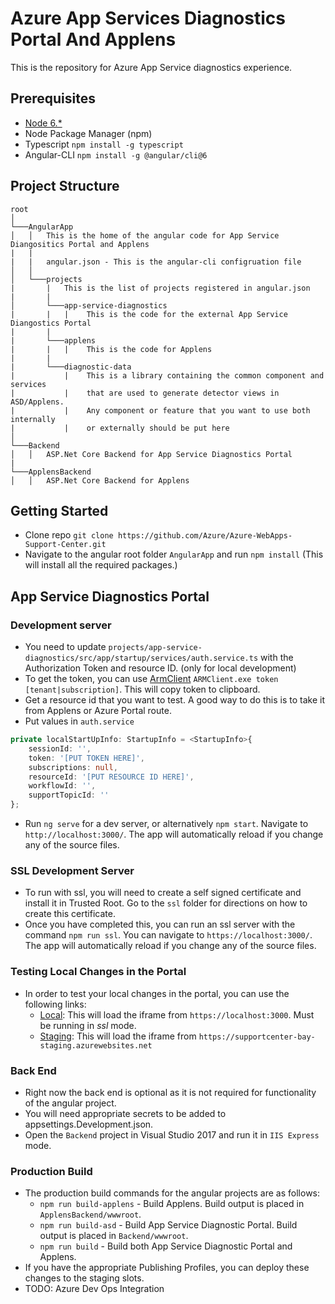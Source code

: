 # Azure App Services Diagnostics Portal And Applens

This is the repository for Azure App Service diagnostics experience. 

## Prerequisites
- [Node 6.*](https://nodejs.org/en/download/)
- Node Package Manager (npm)
- Typescript
  `npm install -g typescript`
- Angular-CLI
  `npm install -g @angular/cli@6`
  
## Project Structure

```
root
│   
└───AngularApp
│   │   This is the home of the angular code for App Service Diangositics Portal and Applens
|   |
|   |   angular.json - This is the angular-cli configruation file
│   │
│   └───projects
|       |   This is the list of projects registered in angular.json
|       |
│       └───app-service-diagnostics
|       |   |    This is the code for the external App Service Diangostics Portal 
|       |
|       └───applens
|       |   |    This is the code for Applens
|       |
|       └───diagnostic-data
|           |    This is a library containing the common component and services 
|           |    that are used to generate detector views in ASD/Applens.
|           |    Any component or feature that you want to use both internally 
|           |    or externally should be put here
│
└───Backend
│   │   ASP.Net Core Backend for App Service Diagnostics Portal
|
└───ApplensBackend
│   │   ASP.Net Core Backend for Applens
```

## Getting Started
- Clone repo `git clone https://github.com/Azure/Azure-WebApps-Support-Center.git`
- Navigate to the angular root folder `AngularApp` and run `npm install` (This will install all the required packages.)

## App Service Diagnostics Portal

### Development server

- You need to update `projects/app-service-diagnostics/src/app/startup/services/auth.service.ts` with the Authorization Token and resource ID. (only for local development)
- To get the token, you can use <a href="https://github.com/projectkudu/ARMClient">ArmClient</a> `ARMClient.exe token [tenant|subscription]`. This will copy token to clipboard.
- Get a resource id that you want to test. A good way to do this is to take it from Applens or Azure Portal route.
- Put values in `auth.service`

```Typescript
private localStartUpInfo: StartupInfo = <StartupInfo>{
    sessionId: '',
    token: '[PUT TOKEN HERE]',
    subscriptions: null,
    resourceId: '[PUT RESOURCE ID HERE]',
    workflowId: '',
    supportTopicId: ''
};
```

- Run `ng serve` for a dev server, or alternatively `npm start`. Navigate to `http://localhost:3000/`. The app will automatically reload if you change any of the source files.

### SSL Development Server

- To run with ssl, you will need to create a self signed certificate and install it in Trusted Root. Go to the `ssl` folder for directions on how to create this certificate. 
- Once you have completed this, you can run an ssl server with the command `npm run ssl`. You can navigate to `https://localhost:3000/`. The app will automatically reload if you change any of the source files.

### Testing Local Changes in the Portal

- In order to test your local changes in the portal, you can use the following links:
  - [Local](https://ms.portal.azure.com/?websitesextension_ext=appsvc.env%3Dlocal): This will load the iframe from `https://localhost:3000`. Must be running in *ssl* mode. 
  - [Staging](https://ms.portal.azure.com/?websitesextension_ext=appsvc.env%3Dstaging): This will load the iframe from `https://supportcenter-bay-staging.azurewebsites.net`
  
### Back End

- Right now the back end is optional as it is not required for functionality of the angular project. 
- You will need appropriate secrets to be added to appsettings.Development.json.
- Open the `Backend` project in Visual Studio 2017 and run it in `IIS Express` mode. 

### Production Build

- The production build commands for the angular projects are as follows:
  - `npm run build-applens` - Build Applens. Build output is placed in `ApplensBackend/wwwroot`.
  - `npm run build-asd` - Build App Service Diagnostic Portal. Build output is placed in `Backend/wwwroot`.
  - `npm run build` - Build both App Service Diagnostic Portal and Applens.
- If you have the appropriate Publishing Profiles, you can deploy these changes to the staging slots. 
- TODO: Azure Dev Ops Integration


